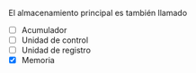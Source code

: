 El almacenamiento principal es también llamado

- [ ] Acumulador
- [ ] Unidad de control
- [ ] Unidad de registro
- [x] Memoria